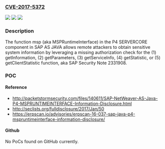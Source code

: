 ### [CVE-2017-5372](https://cve.mitre.org/cgi-bin/cvename.cgi?name=CVE-2017-5372)
![](https://img.shields.io/static/v1?label=Product&message=n%2Fa&color=blue)
![](https://img.shields.io/static/v1?label=Version&message=n%2Fa&color=blue)
![](https://img.shields.io/static/v1?label=Vulnerability&message=n%2Fa&color=brighgreen)

### Description

The function msp (aka MSPRuntimeInterface) in the P4 SERVERCORE component in SAP AS JAVA allows remote attackers to obtain sensitive system information by leveraging a missing authorization check for the (1) getInformation, (2) getParameters, (3) getServiceInfo, (4) getStatistic, or (5) getClientStatistic function, aka SAP Security Note 2331908.

### POC

#### Reference
- http://packetstormsecurity.com/files/140611/SAP-NetWeaver-AS-Java-P4-MSPRUNTIMEINTERFACE-Information-Disclosure.html
- http://seclists.org/fulldisclosure/2017/Jan/50
- https://erpscan.io/advisories/erpscan-16-037-sap-java-p4-mspruntimeinterface-information-disclosure/

#### Github
No PoCs found on GitHub currently.

